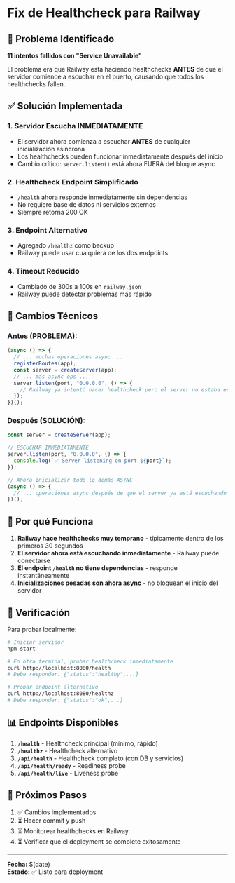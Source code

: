 # Fix de Healthcheck para Railway

## 🔴 Problema Identificado

**11 intentos fallidos con "Service Unavailable"**

El problema era que Railway está haciendo healthchecks **ANTES** de que el servidor comience a escuchar en el puerto, causando que todos los healthchecks fallen.

## ✅ Solución Implementada

### 1. **Servidor Escucha INMEDIATAMENTE**
   - El servidor ahora comienza a escuchar **ANTES** de cualquier inicialización asíncrona
   - Los healthchecks pueden funcionar inmediatamente después del inicio
   - Cambio crítico: `server.listen()` está ahora FUERA del bloque async

### 2. **Healthcheck Endpoint Simplificado**
   - `/health` ahora responde inmediatamente sin dependencias
   - No requiere base de datos ni servicios externos
   - Siempre retorna 200 OK

### 3. **Endpoint Alternativo**
   - Agregado `/healthz` como backup
   - Railway puede usar cualquiera de los dos endpoints

### 4. **Timeout Reducido**
   - Cambiado de 300s a 100s en `railway.json`
   - Railway puede detectar problemas más rápido

## 📝 Cambios Técnicos

### Antes (PROBLEMA):
```typescript
(async () => {
  // ... muchas operaciones async ...
  registerRoutes(app);
  const server = createServer(app);
  // ... más async ops ...
  server.listen(port, "0.0.0.0", () => {
    // Railway ya intentó hacer healthcheck pero el server no estaba escuchando
  });
})();
```

### Después (SOLUCIÓN):
```typescript
const server = createServer(app);

// ESCUCHAR INMEDIATAMENTE
server.listen(port, "0.0.0.0", () => {
  console.log(`✅ Server listening on port ${port}`);
});

// Ahora inicializar todo lo demás ASYNC
(async () => {
  // ... operaciones async después de que el server ya está escuchando ...
})();
```

## 🎯 Por qué Funciona

1. **Railway hace healthchecks muy temprano** - típicamente dentro de los primeros 30 segundos
2. **El servidor ahora está escuchando inmediatamente** - Railway puede conectarse
3. **El endpoint `/health` no tiene dependencias** - responde instantáneamente
4. **Inicializaciones pesadas son ahora async** - no bloquean el inicio del servidor

## 🧪 Verificación

Para probar localmente:

```bash
# Iniciar servidor
npm start

# En otra terminal, probar healthcheck inmediatamente
curl http://localhost:8080/health
# Debe responder: {"status":"healthy",...}

# Probar endpoint alternativo
curl http://localhost:8080/healthz
# Debe responder: {"status":"ok",...}
```

## 📊 Endpoints Disponibles

1. **`/health`** - Healthcheck principal (mínimo, rápido)
2. **`/healthz`** - Healthcheck alternativo
3. **`/api/health`** - Healthcheck completo (con DB y servicios)
4. **`/api/health/ready`** - Readiness probe
5. **`/api/health/live`** - Liveness probe

## 🚀 Próximos Pasos

1. ✅ Cambios implementados
2. ⏳ Hacer commit y push
3. ⏳ Monitorear healthchecks en Railway
4. ⏳ Verificar que el deployment se complete exitosamente

---

**Fecha:** $(date)  
**Estado:** ✅ Listo para deployment





